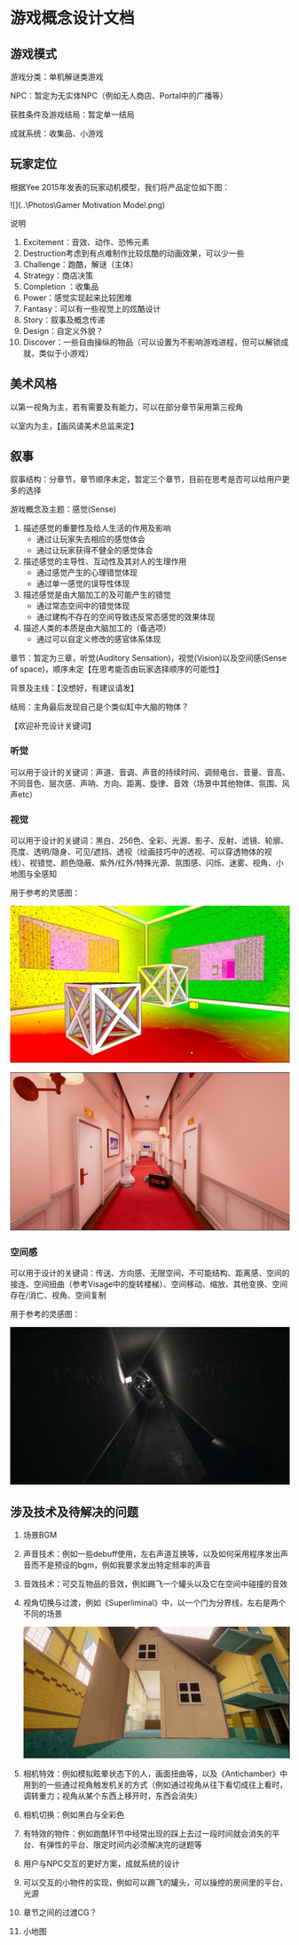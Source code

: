# 游戏概念设计文档

## 游戏模式

游戏分类：单机解谜类游戏

NPC：暂定为无实体NPC（例如无人商店、Portal中的广播等）

获胜条件及游戏结局：暂定单一结局

成就系统：收集品、小游戏



## 玩家定位

根据Yee 2015年发表的玩家动机模型，我们将产品定位如下图：

![](..\Photos\Gamer Motivation Model.png)

说明

1. Excitement：音效、动作、恐怖元素
2. Destruction考虑到有点难制作比较炫酷的动画效果，可以少一些
3. Challenge：跑酷，解谜（主体）
4. Strategy：商店决策
5. Completion ：收集品
6. Power：感觉实现起来比较困难
7. Fantasy：可以有一些视觉上的炫酷设计
8. Story：叙事及概念传递
9. Design：自定义外貌？
10. Discover：一些自由操纵的物品（可以设置为不影响游戏进程，但可以解锁成就，类似于小游戏）



## 美术风格

以第一视角为主，若有需要及有能力，可以在部分章节采用第三视角

以室内为主，【画风请美术总监来定】





## 叙事

叙事结构：分章节，章节顺序未定，暂定三个章节，目前在思考是否可以给用户更多的选择

游戏概念及主题：感觉(Sense)

1. 描述感觉的重要性及给人生活的作用及影响
   - 通过让玩家失去相应的感觉体会
   - 通过让玩家获得不健全的感觉体会
2. 描述感觉的主导性、互动性及其对人的生理作用
   - 通过感觉产生的心理错觉体现
   - 通过单一感觉的误导性体现
3. 描述感觉是由大脑加工的及可能产生的错觉
   - 通过常态空间中的错觉体现
   - 通过建构不存在的空间导致违反常态感觉的效果体现
4. 描述人类的本质是由大脑加工的（备选项）
   - 通过可以自定义修改的感官体系体现

章节：暂定为三章，听觉(Auditory Sensation)，视觉(Vision)以及空间感(Sense of space)，顺序未定【在思考能否由玩家选择顺序的可能性】

背景及主线：【没想好，有建议请发】

结局：主角最后发现自己是个类似缸中大脑的物体？



【欢迎补充设计关键词】

### 听觉

可以用于设计的关键词：声道、音调、声音的持续时间、调频电台、音量、音高、不同音色、层次感、声呐、方向、距离、旋律、音效（场景中其他物体、氛围、风声etc）



### 视觉

可以用于设计的关键词：黑白、256色、全彩、光源、影子、反射、滤镜、轮廓、亮度、透明/隐身、可见/遮挡、透视（绘画技巧中的透视、可以穿透物体的视线）、视错觉、颜色隐蔽、紫外/红外/特殊光源、氛围感、闪烁、迷雾、视角、小地图与全感知

用于参考的灵感图：

![](..\Photos\Antichamber.png)

![](..\Photos\Superliminal.png)



### 空间感

可以用于设计的关键词：传送、方向感、无限空间、不可能结构、距离感、空间的接连、空间扭曲（参考Visage中的旋转楼梯）、空间移动、缩放、其他变换、空间存在/消亡、视角、空间复制

用于参考的灵感图：

![](..\Photos\Visage.png)







## 涉及技术及待解决的问题

1. 场景BGM

2. 声音技术：例如一些debuff使用，左右声道互换等，以及如何采用程序发出声音而不是预设的bgm，例如我要求发出特定频率的声音

3. 音效技术：可交互物品的音效，例如踢飞一个罐头以及它在空间中碰撞的音效

4. 视角切换与过渡，例如《Superliminal》中，以一个门为分界线，左右是两个不同的场景

   ![](..\Photos\Superliminal-2.png)

5. 相机特效：例如模拟眩晕状态下的人，画面扭曲等，以及《Antichamber》中用到的一些通过视角触发机关的方式（例如通过视角从往下看切成往上看时，调转重力；视角从某个东西上移开时，东西会消失）

6. 相机切换：例如黑白与全彩色

7. 有特效的物件：例如跑酷环节中经常出现的踩上去过一段时间就会消失的平台、有弹性的平台、限定时间内必须解决完的谜题等

8. 用户与NPC交互的更好方案，成就系统的设计

9. 可以交互的小物件的实现，例如可以踢飞的罐头，可以操控的房间里的平台，光源

10. 章节之间的过渡CG？

11. 小地图



